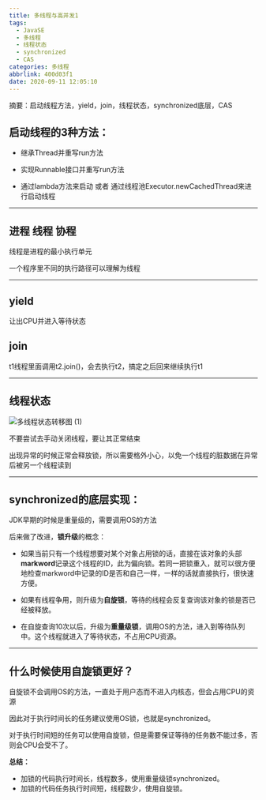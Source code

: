 ```yaml
---
title: 多线程与高并发1
tags:
  - JavaSE
  - 多线程
  - 线程状态
  - synchronized
  - CAS
categories: 多线程
abbrlink: 400d03f1
date: 2020-09-11 12:05:10
---
```


摘要：启动线程方法，yield，join，线程状态，synchronized底层，CAS

<!-- more -->

## 启动线程的3种方法：

- 继承Thread并重写run方法

- 实现Runnable接口并重写run方法

- 通过lambda方法来启动   或者   通过线程池Executor.newCachedThread来进行启动线程


---


## 进程 线程 协程

线程是进程的最小执行单元

一个程序里不同的执行路径可以理解为线程

---

## yield

让出CPU并进入等待状态

## join

t1线程里面调用t2.join()，会去执行t2，搞定之后回来继续执行t1

---

## 线程状态

![多线程状态转移图 (1)](https://user-images.githubusercontent.com/17522733/97427594-14dd7f00-1915-11eb-90a6-17b69d8f4f34.png)

不要尝试去手动关闭线程，要让其正常结束

出现异常的时候正常会释放锁，所以需要格外小心，以免一个线程的脏数据在异常后被另一个线程读到

---

## synchronized的底层实现：

JDK早期的时候是重量级的，需要调用OS的方法

后来做了改进，**锁升级**的概念：

- 如果当前只有一个线程想要对某个对象占用锁的话，直接在该对象的头部**markword**记录这个线程的ID，此为偏向锁。若同一把锁重入，就可以很方便地检查markword中记录的ID是否和自己一样，一样的话就直接执行，很快速方便。

- 如果有线程争用，则升级为**自旋锁**，等待的线程会反复查询该对象的锁是否已经被释放。

- 在自旋查询10次以后，升级为**重量级锁**，调用OS的方法，进入到等待队列中。这个线程就进入了等待状态，不占用CPU资源。

---

## 什么时候使用自旋锁更好？

自旋锁不会调用OS的方法，一直处于用户态而不进入内核态，但会占用CPU的资源

因此对于执行时间长的任务建议使用OS锁，也就是synchronized。

对于执行时间短的任务可以使用自旋锁，但是需要保证等待的任务数不能过多，否则会CPU会受不了。

**总结：**

- 加锁的代码执行时间长，线程数多，使用重量级锁synchronized。  
- 加锁的代码任务执行时间短，线程数少，使用自旋锁。

